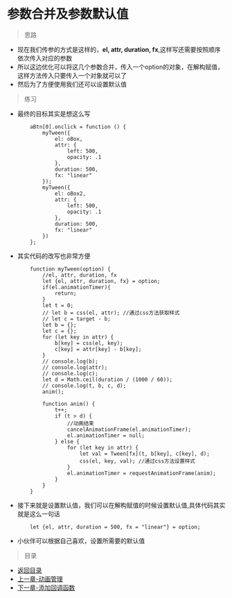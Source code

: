 # 参数合并及参数默认值

> 思路
* 现在我们传参的方式是这样的，**el, attr, duration, fx**,这样写还需要按照顺序依次传入对应的参数
* 所以这边优化可以将这几个参数合并，传入一个option的对象，在解构赋值，
    这样方法传入只要传入一个对象就可以了
* 然后为了方便使用我们还可以设置默认值

> 练习
* 最终的目标其实是想这么写
    ```
        aBtn[0].onclick = function () {
            myTween({
                el: oBox,
                attr: {
                    left: 500,
                    opacity: .1
                },
                duration: 500,
                fx: "linear"
            });
            myTween({
                el: oBox2,
                attr: {
                    left: 500,
                    opacity: .1
                },
                duration: 500,
                fx: "linear"
            })
        };
    ```  
* 其实代码的改写也非常方便
    ```
        function myTween(option) {
            //el, attr, duration, fx
            let {el, attr, duration, fx} = option;
            if(el.animationTimer){
                return;
            }
            let t = 0;
            // let b = css(el, attr); //通过css方法获取样式
            // let c = target - b;
            let b = {};
            let c = {};
            for (let key in attr) {
                b[key] = css(el, key);
                c[key] = attr[key] - b[key];
            }
            // console.log(b);
            // console.log(attr);
            // console.log(c);
            let d = Math.ceil(duration / (1000 / 60));
            // console.log(t, b, c, d);
            anim();
    
            function anim() {
                t++;
                if (t > d) {
                    //动画结束
                    cancelAnimationFrame(el.animationTimer);
                    el.animationTimer = null;
                } else {
                    for (let key in attr) {
                        let val = Tween[fx](t, b[key], c[key], d);
                        css(el, key, val); //通过css方法设置样式
                    }
                    el.animationTimer = requestAnimationFrame(anim);
                }
            }
        }
    ```
* 接下来就是设置默认值，我们可以在解构赋值的时候设置默认值,具体代码其实就是这么一句话
    ```
        let {el, attr, duration = 500, fx = "linear"} = option;
    ``` 
* 小伙伴可以根据自己喜欢，设置所需要的默认值   

> 目录
* [返回目录](../README.md)
* [上一章-动画管理](../10-动画管理/10-动画管理.md)            
* [下一章-添加回调函数](../12-添加回调函数/12-添加回调函数.md)            